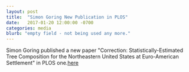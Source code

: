 ```yaml
---
layout: post
title:  "Simon Goring New Publication in PLOS"
date:   2017-01-20 12:00:00 -0700
categories: media
blurb: "empty field - not being used any more."
---
```


Simon Goring published a new paper "Correction: Statistically-Estimated Tree Composition for the Northeastern United States at Euro-American Settlement" in PLOS one.[here](http://journals.plos.org/plosone/article?id=10.1371/journal.pone.0170835)
